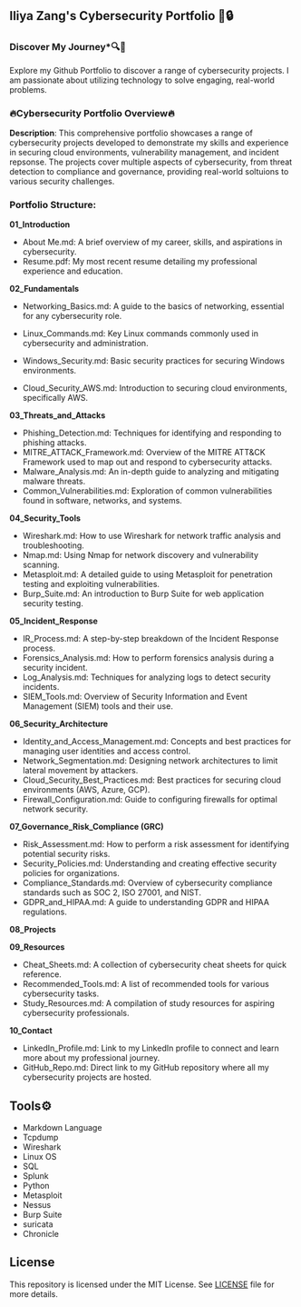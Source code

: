 ## Iliya Zang's Cybersecurity Portfolio  🚨🔒

### Discover My Journey*🔍💫

Explore my Github Portfolio to discover a range of cybersecurity projects. I am passionate about utilizing technology to solve engaging, real-world problems. 


### 🔥Cybersecurity Portfolio Overview🔥

**Description**: This comprehensive portfolio showcases a range of cybersecurity projects developed to demonstrate my skills and experience in securing cloud environments, vulnerability management, and incident repsonse. The projects cover multiple aspects of cybersecurity, from threat detection to compliance and governance, providing real-world soltuions to various security challenges.


### Portfolio Structure:

**01_Introduction** 

- About Me.md: A brief overview of my career, skills, and aspirations in cybersecurity.
- Resume.pdf: My most recent resume detailing my professional experience and education.

**02_Fundamentals**
- Networking_Basics.md: A guide to the basics of networking, essential for any cybersecurity role.

- Linux_Commands.md: Key Linux commands commonly used in cybersecurity and administration.

- Windows_Security.md: Basic security practices for securing Windows environments.

- Cloud_Security_AWS.md: Introduction to securing cloud environments, specifically AWS.

**03_Threats_and_Attacks**
- Phishing_Detection.md: Techniques for identifying and responding to phishing attacks.
- MITRE_ATTACK_Framework.md: Overview of the MITRE ATT&CK Framework used to map out and respond to cybersecurity attacks.
- Malware_Analysis.md: An in-depth guide to analyzing and mitigating malware threats.
- Common_Vulnerabilities.md: Exploration of common vulnerabilities found in software, networks, and systems.

**04_Security_Tools**
- Wireshark.md: How to use Wireshark for network traffic analysis and troubleshooting.
- Nmap.md: Using Nmap for network discovery and vulnerability scanning.
- Metasploit.md: A detailed guide to using Metasploit for penetration testing and exploiting vulnerabilities.
- Burp_Suite.md: An introduction to Burp Suite for web application security testing.

**05_Incident_Response**
- IR_Process.md: A step-by-step breakdown of the Incident Response process.
- Forensics_Analysis.md: How to perform forensics analysis during a security incident.
- Log_Analysis.md: Techniques for analyzing logs to detect security incidents.
- SIEM_Tools.md: Overview of Security Information and Event Management (SIEM) tools and their use.

**06_Security_Architecture**
- Identity_and_Access_Management.md: Concepts and best practices for managing user identities and access control.
- Network_Segmentation.md: Designing network architectures to limit lateral movement by attackers.
- Cloud_Security_Best_Practices.md: Best practices for securing cloud environments (AWS, Azure, GCP).
- Firewall_Configuration.md: Guide to configuring firewalls for optimal network security.

**07_Governance_Risk_Compliance (GRC)**
- Risk_Assessment.md: How to perform a risk assessment for identifying potential security risks.
- Security_Policies.md: Understanding and creating effective security policies for organizations.
- Compliance_Standards.md: Overview of cybersecurity compliance standards such as SOC 2, ISO 27001, and NIST.
- GDPR_and_HIPAA.md: A guide to understanding GDPR and HIPAA regulations.

**08_Projects**

**09_Resources**
- Cheat_Sheets.md: A collection of cybersecurity cheat sheets for quick reference.
- Recommended_Tools.md: A list of recommended tools for various cybersecurity tasks.
- Study_Resources.md: A compilation of study resources for aspiring cybersecurity professionals.

**10_Contact**
- LinkedIn_Profile.md: Link to my LinkedIn profile to connect and learn more about my professional journey.
- GitHub_Repo.md: Direct link to my GitHub repository where all my cybersecurity projects are hosted.


## Tools⚙️
- Markdown Language
- Tcpdump
- Wireshark 
- Linux OS
- SQL 
- Splunk 
- Python 
- Metasploit 
- Nessus 
- Burp Suite 
- suricata
- Chronicle


## License 

This repository is licensed under the MIT License. See [LICENSE](./LICENSE.md) file for more details.


